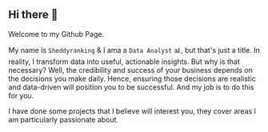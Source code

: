## Hi there 👋

Welcome to my Github Page.

My name is `Sheddyranking` & I ama a `Data Analyst` 📊, but that's just a title. In reality, I transform data into useful, actionable insights.
But why is that necessary? Well, the credibility and success of your business depends on the decisions you make daily.
Hence, ensuring those decisions are realistic and data-driven will position you to be successful. And my job is to do this for you.

I have done some projects that I believe will interest you, they cover areas I am particularly passionate about.

   ###### 
